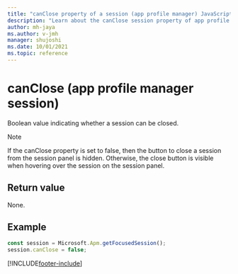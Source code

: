 ```yaml
---
title: "canClose property of a session (app profile manager) JavaScript API Reference | MicrosoftDocs"
description: "Learn about the canClose session property of app profile manager in Customer Service workspace."
author: mh-jaya
ms.author: v-jmh
manager: shujoshi
ms.date: 10/01/2021
ms.topic: reference
---
```


# canClose (app profile manager session)

Boolean value indicating whether a session can be closed.

> [!Note]
> If the canClose property is set to false, then the button to close a session from the session panel is hidden. Otherwise, the close button is visible when hovering over the session on the session panel.

## Return value

None.

## Example

```JavaScript
const session = Microsoft.Apm.getFocusedSession();
session.canClose = false;
```

[!INCLUDE[footer-include](../../../includes/footer-banner.md)]
